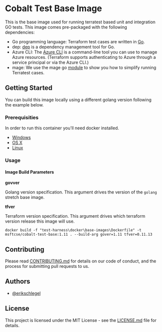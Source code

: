 # Cobalt Test Base Image

This is the base image used for running terratest based unit and integration GO tests. This image comes pre-packaged with the following dependencies:
* Go programming language: Terraform test cases are written in [Go](https://golang.org/dl/).
* dep: [dep](https://github.com/golang/dep#installation) is a dependency management tool for Go.
* Azure CLI: The [Azure CLI](https://docs.microsoft.com/en-us/cli/azure/install-azure-cli?view=azure-cli-latest) is a command-line tool you can use to manage Azure resources. (Terraform supports authenticating to Azure through a service principal or via the Azure CLI.)
* mage: We use the mage go [module](https://github.com/magefile/mage#installation) to show you how to simplify running Terratest cases.

## Getting Started

You can build this image locally using a different golang version following the example below.

### Prerequisities

In order to run this container you'll need docker installed.

* [Windows](https://docs.docker.com/windows/started)
* [OS X](https://docs.docker.com/mac/started/)
* [Linux](https://docs.docker.com/linux/started/)

### Usage

#### Image Build Parameters

**govver**

Golang version specification. This argument drives the version of the `golang` stretch base image.

**tfver**

Terraform version specification. This argument drives which terraform version release this image will use.

```shell
docker build -f "test-harness\docker\base-images\Dockerfile" -t msftcse/cobalt-test-base:1.11 . --build-arg gover=1.11 tfver=0.11.13
```
## Contributing

Please read [CONTRIBUTING.md](CONTRIBUTING.md) for details on our code of conduct, and the process for submitting pull requests to us.

## Authors

* [@erikschlegel](https://github.com/erikschlegel)

## License

This project is licensed under the MIT License - see the [LICENSE.md](LICENSE.md) file for details.
